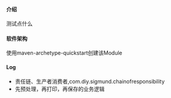 #### 介绍
测试点什么

#### 软件架构
使用maven-archetype-quickstart创建该Module

#### Log
- 责任链、生产者消费者,com.diy.sigmund.chainofresponsibility
- 先预处理，再打印，再保存的业务逻辑